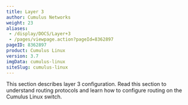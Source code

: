 ```yaml
---
title: Layer 3
author: Cumulus Networks
weight: 23
aliases:
 - /display/DOCS/Layer+3
 - /pages/viewpage.action?pageId=8362897
pageID: 8362897
product: Cumulus Linux
version: 3.7
imgData: cumulus-linux
siteSlug: cumulus-linux
---
```

This section describes layer 3 configuration. Read this section to understand routing protocols and learn how to configure routing on the Cumulus Linux switch.
